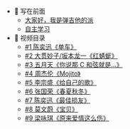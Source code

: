 <!-- - [首页](/) -->

- 📍 写在前面
  - [大家好，我是弹吉他的派](/README.md)
  - [自主学习](/self-learning)
- 📅 视频目录
  - [#1 陈奕迅《单车》](/songs/bicycle)
  - [#2 大贯妙子/坂本龙一《红蜻蜓》](/songs/aka-tombo)
  - [#3 五月天《你说那 C 和弦就是…》](/songs/c-chord)
  - [#4 周杰伦《Mojito》](/songs/mojito)
  - [#5 李宗盛《给自己的歌》](/songs/jonathans-song)
  - [#6 张国荣《春夏秋冬》](/songs/4ji)
  - [#7 陈奕迅《最佳损友》](/songs/best-friend)
  - [#8 莫文蔚《宝贝》](/songs/darling)
  - [#9 梁咏琪《原来爱情这么伤》](/songs/so-love-hurts)
